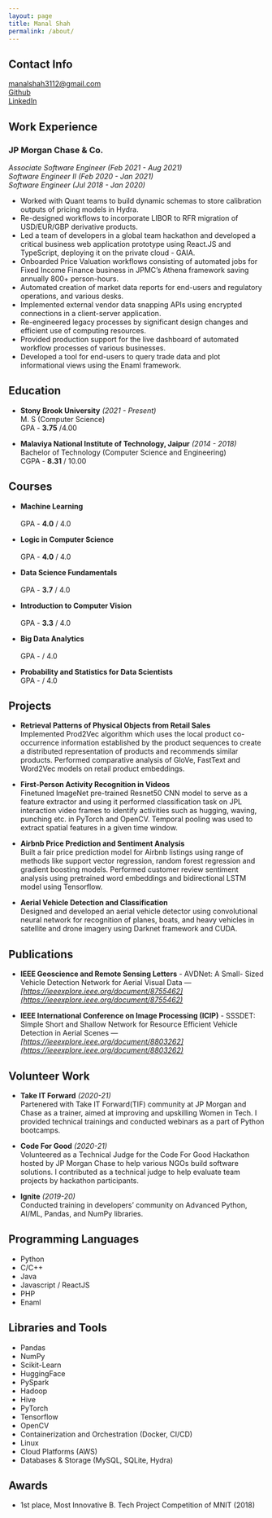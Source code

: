 ```yaml
---
layout: page
title: Manal Shah
permalink: /about/
---
```


## Contact Info
[manalshah3112@gmail.com](mailto:manalshah3112@gmail.com) <br>
[Github](https://github.com/manal3112) <br>
[LinkedIn](https://www.linkedin.com/in/manalshah31/)


## Work Experience

### JP Morgan Chase & Co.
*Associate Software Engineer (Feb 2021 - Aug 2021)* <br>
*Software Engineer II   (Feb 2020 - Jan 2021)* <br>
*Software Engineer     (Jul 2018 - Jan 2020)* 

- Worked with Quant teams to build dynamic schemas to store calibration outputs of pricing models in Hydra.
- Re-designed workflows to incorporate LIBOR to RFR migration of USD/EUR/GBP derivative products.
- Led a team of developers in a global team hackathon and developed a critical business web application prototype using React.JS and TypeScript, deploying it on the private cloud - GAIA.
- Onboarded Price Valuation workflows consisting of automated jobs for Fixed Income Finance business in JPMC’s Athena framework saving annually 800+ person-hours.
- Automated creation of market data reports for end-users and regulatory operations, and various desks.
- Implemented external vendor data snapping APIs using encrypted connections in a client-server application.
- Re-engineered legacy processes by significant design changes and efficient use of computing resources. 
- Provided production support for the live dashboard of automated workflow processes of various businesses.
- Developed a tool for end-users to query trade data and plot informational views using the Enaml framework. 
 
## Education
- __Stony Brook University__ *(2021 - Present)* <br>
M. S (Computer Science) <br>
GPA - __3.75__ /4.00

- __Malaviya National Institute of Technology, Jaipur__ *(2014 - 2018)* <br>
Bachelor of Technology (Computer Science and Engineering) <br>
CGPA - __8.31__ / 10.00 

## Courses

- __Machine Learning__ <br>                                                                           
GPA - __4.0__ / 4.0

- __Logic in Computer Science__ <br>                                                                           
GPA - __4.0__ / 4.0

- __Data Science Fundamentals__ <br>                                                                           
GPA - __3.7__ / 4.0

- __Introduction to Computer Vision__ <br>                                                                           
GPA - __3.3__ / 4.0

- __Big Data Analytics__ <br>                                                                           
GPA -  / 4.0

- __Probability and Statistics for Data Scientists__ <br>
GPA -  / 4.0

## Projects

- __Retrieval Patterns of Physical Objects from Retail Sales__ <br>
Implemented Prod2Vec algorithm which uses the local product co-occurrence information established by the product sequences to create a distributed representation of products and recommends similar products. Performed comparative analysis of GloVe, FastText and Word2Vec models on retail product embeddings. <br>

- __First-Person Activity Recognition in Videos__ <br>
Finetuned ImageNet pre-trained Resnet50 CNN model to serve as a feature extractor and using it performed classification task on JPL interaction video frames to identify activities such as hugging, waving, punching etc. in PyTorch and OpenCV. Temporal pooling was used to extract spatial features in a given time window. <br>

- __Airbnb Price Prediction and Sentiment Analysis__ <br>
Built a fair price prediction model for Airbnb listings using range of methods like support vector regression, random forest regression and gradient boosting models. Performed customer review sentiment analysis using pretrained word embeddings and bidirectional LSTM model using Tensorflow. <br>

- __Aerial Vehicle Detection and Classification__ <br>
Designed and developed an aerial vehicle detector using convolutional neural network for recognition of planes, boats, and heavy vehicles in satellite and drone imagery using Darknet framework and CUDA. <br>

## Publications

- __IEEE Geoscience and Remote Sensing Letters__ - AVDNet: A Small- Sized Vehicle Detection Network for Aerial Visual Data — *[https://ieeexplore.ieee.org/document/8755462](https://ieeexplore.ieee.org/document/8755462)* <br>

- __IEEE International Conference on Image Processing (ICIP)__ - SSSDET: Simple Short and Shallow Network for Resource Efficient Vehicle Detection in Aerial Scenes — *[https://ieeexplore.ieee.org/document/8803262](https://ieeexplore.ieee.org/document/8803262)*

## Volunteer Work
- __Take IT Forward__ *(2020-21)* <br>
Partenered with Take IT Forward(TIF) community at JP Morgan and Chase as a trainer, aimed at improving and upskilling Women in Tech. I provided technical trainings and conducted webinars as a part of Python bootcamps. <br>

- __Code For Good__ *(2020-21)* <br>
Volunteered as a Technical Judge for the Code For Good Hackathon hosted by JP Morgan Chase to help various NGOs build software solutions. I contributed as a technical judge to help evaluate team projects by hackathon participants. <br>

- __Ignite__ *(2019-20)* <br>
Conducted training in developers’ community on Advanced Python, AI/ML, Pandas, and NumPy libraries.

## Programming Languages
- Python
- C/C++
- Java
- Javascript / ReactJS
- PHP
- Enaml

## Libraries and Tools
- Pandas
- NumPy
- Scikit-Learn
- HuggingFace
- PySpark
- Hadoop
- Hive
- PyTorch
- Tensorflow
- OpenCV
- Containerization and Orchestration (Docker, CI/CD)
- Linux
- Cloud Platforms (AWS)
- Databases & Storage (MySQL, SQLite, Hydra)

## Awards			
- 1st place, Most Innovative B. Tech Project Competition of MNIT (2018)
